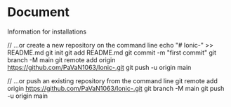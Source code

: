 # Document
Information for installations


// …or create a new repository on the command line
echo "# Ionic-" >> README.md
git init
git add README.md
git commit -m "first commit"
git branch -M main
git remote add origin https://github.com/PaVaN1063/Ionic-.git
git push -u origin main


// …or push an existing repository from the command line
git remote add origin https://github.com/PaVaN1063/Ionic-.git
git branch -M main
git push -u origin main
